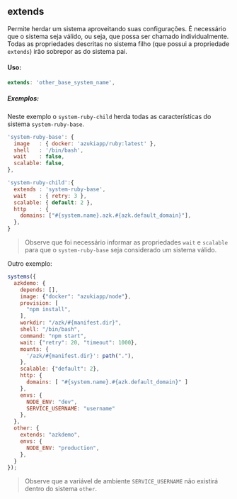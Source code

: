 ## extends

Permite herdar um sistema aproveitando suas configurações. É necessário que o sistema seja válido, ou seja, que possa ser chamado individualmente. Todas as propriedades descritas no sistema filho (que possui a propriedade `extends`) irão sobrepor as do sistema pai.

#### Uso:

```js
extends: 'other_base_system_name',
```

##### Exemplos:

Neste exemplo o `system-ruby-child` herda todas as características do sistema `system-ruby-base`.

```js
'system-ruby-base': {
  image   : { docker: 'azukiapp/ruby:latest' },
  shell   : '/bin/bash',
  wait    : false,
  scalable: false,
},

'system-ruby-child':{
  extends : 'system-ruby-base',
  wait    : { retry: 3 },
  scalable: { default: 2 },
  http    : {
    domains: ["#{system.name}.azk.#{azk.default_domain}"],
  },
}
```

> Observe que foi necessário informar as propriedades `wait` e `scalable` para que o `system-ruby-base` seja considerado um sistema válido.

Outro exemplo:

```js
systems({
  azkdemo: {
    depends: [],
    image: {"docker": "azukiapp/node"},
    provision: [
      "npm install",
    ],
    workdir: "/azk/#{manifest.dir}",
    shell: "/bin/bash",
    command: "npm start",
    wait: {"retry": 20, "timeout": 1000},
    mounts: {
      '/azk/#{manifest.dir}': path("."),
    },
    scalable: {"default": 2},
    http: {
      domains: [ "#{system.name}.#{azk.default_domain}" ]
    },
    envs: {
      NODE_ENV: "dev",
      SERVICE_USERNAME: "username"
    },
  },
  other: {
    extends: "azkdemo",
    envs: {
      NODE_ENV: "production",
    },
  }
});
```

> Observe que a variável de ambiente `SERVICE_USERNAME` não existirá dentro do sistema `other`.
